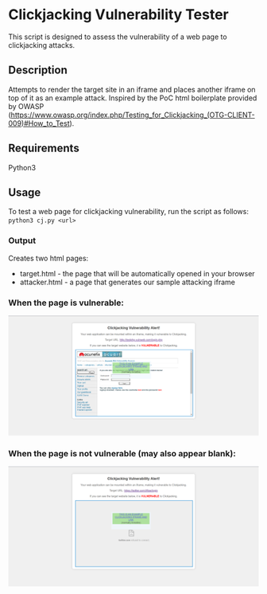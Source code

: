 # Clickjacking Vulnerability Tester

This script is designed to assess the vulnerability of a web page to clickjacking attacks.

## Description
Attempts to render the target site in an iframe and places another iframe on top of it as an example attack. Inspired by the PoC html boilerplate provided by OWASP (https://www.owasp.org/index.php/Testing_for_Clickjacking_(OTG-CLIENT-009)#How_to_Test).

## Requirements
Python3

## Usage
To test a web page for clickjacking vulnerability, run the script as follows:
`python3 cj.py <url>`

### Output
Creates two html pages: 
* target.html - the page that will be automatically opened in your browser
* attacker.html - a page that generates our sample attacking iframe

### When the page is vulnerable:
![VULNERABLE](cj.png)

### When the page is not vulnerable (may also appear blank):
![NOT_VULNERABLE](notcj.png)
